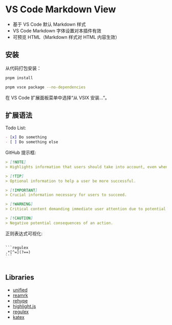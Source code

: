 # VS Code Markdown View

- 基于 VS Code 默认 Markdown 样式
- VS Code Markdown 字体设置对本插件有效
- 可预览 HTML（Markdown 样式对 HTML 内容生效）

## 安装

从代码打包安装：

```bash
pnpm install
```

```bash
pnpm vsce package --no-dependencies
```

在 VS Code 扩展面板菜单中选择“从 VSIX 安装...”。

## 扩展语法

Todo List:

```markdown
- [x] Do something
- [ ] Do something else
```

GitHub 提示框:

```markdown
> [!NOTE]
> Highlights information that users should take into account, even when skimming.

> [!TIP]
> Optional information to help a user be more successful.

> [!IMPORTANT]
> Crucial information necessary for users to succeed.

> [!WARNING]
> Critical content demanding immediate user attention due to potential risks.

> [!CAUTION]
> Negative potential consequences of an action.
```

正则表达式可视化:

<pre>
<code>
```regulex
.*[^=](?==)
```
</code>
</pre>

## Libraries

- [unified](https://github.com/unifiedjs/unified)
- [reamrk](https://github.com/remarkjs)
- [rehype](https://github.com/rehypejs)
- [highlight.js](https://github.com/highlightjs/highlight.js)
- [regulex](https://github.com/CJex/regulex)
- [katex](https://github.com/KaTeX/KaTeX)
